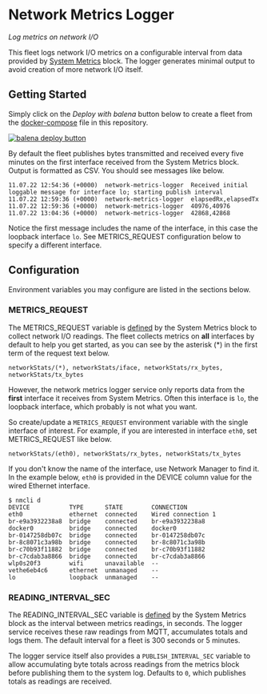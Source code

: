 # Network Metrics Logger

*Log metrics on network I/O*

This fleet logs network I/O metrics on a configurable interval from data provided by [System Metrics](https://github.com/balena-io-examples/system-metrics) block. The logger generates minimal output to avoid creation of more network I/O itself.

## Getting Started

Simply click on the *Deploy with balena* button below to create a fleet from the [docker-compose](https://github.com/balena-io-examples/network-metrics-logger/blob/master/docker-compose.yml) file in this repository.

[![balena deploy button](https://www.balena.io/deploy.svg)](https://dashboard.balena-cloud.com/deploy?repoUrl=https://github.com/balena-io-examples/network-metrics-logger)

By default the fleet publishes bytes transmitted and received every five minutes on the first interface received from the System Metrics block. Output is formatted as CSV. You should see messages like below.

```
11.07.22 12:54:36 (+0000)  network-metrics-logger  Received initial loggable message for interface lo; starting publish interval
11.07.22 12:59:36 (+0000)  network-metrics-logger  elapsedRx,elapsedTx
11.07.22 12:59:36 (+0000)  network-metrics-logger  40976,40976
11.07.22 13:04:36 (+0000)  network-metrics-logger  42868,42868
```
Notice the first message includes the name of the interface, in this case the loopback interface `lo`. See METRICS_REQUEST configuration below to specify a different interface.

## Configuration
Environment variables you may configure are listed in the sections below.

### METRICS_REQUEST

The METRICS_REQUEST variable is [defined](https://github.com/balena-io-examples/system-metrics#metrics_request) by the System Metrics block to collect network I/O readings. The fleet collects metrics on **all** interfaces by default to help you get started, as you can see by the asterisk (*) in the first term of the request text below.

```
networkStats/(*), networkStats/iface, networkStats/rx_bytes, networkStats/tx_bytes
```

However, the network metrics logger service only reports data from the **first** interface it receives from System Metrics. Often this interface is `lo`, the loopback interface, which probably is not what you want.

So create/update a `METRICS_REQUEST` environment variable with the single interface of interest. For example, if you are interested in interface `eth0`, set METRICS_REQUEST like below.

```
networkStats/(eth0), networkStats/rx_bytes, networkStats/tx_bytes
```

If you don't know the name of the interface, use Network Manager to find it. In the example below, `eth0` is provided in the DEVICE column value for the wired Ethernet interface.

```
$ nmcli d
DEVICE           TYPE      STATE        CONNECTION
eth0             ethernet  connected    Wired connection 1
br-e9a3932238a8  bridge    connected    br-e9a3932238a8
docker0          bridge    connected    docker0
br-0147258db07c  bridge    connected    br-0147258db07c
br-8c8071c3a98b  bridge    connected    br-8c8071c3a98b
br-c70b93f11882  bridge    connected    br-c70b93f11882
br-c7cdab3a8866  bridge    connected    br-c7cdab3a8866
wlp0s20f3        wifi      unavailable  --
vethe6eb4c6      ethernet  unmanaged    --
lo               loopback  unmanaged    --
```

### READING_INTERVAL_SEC

The READING_INTERVAL_SEC variable is [defined](https://github.com/balena-io-examples/system-metrics#reading_interval_sec) by the System Metrics block as the interval between metrics readings, in seconds. The logger service receives these raw readings from MQTT, accumulates totals and logs them. The default interval for a fleet is 300 seconds or 5 minutes.

The logger service itself also provides a `PUBLISH_INTERVAL_SEC` variable to allow accumulating byte totals across readings from the metrics block before publishing them to the system log. Defaults to `0`, which publishes totals as readings are received.